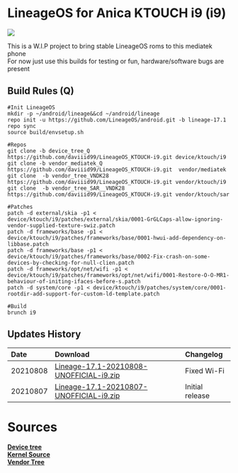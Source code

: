 # LineageOS for Anica KTOUCH i9 (i9)

<img src="https://upload.wikimedia.org/wikipedia/commons/thumb/b/b2/Lineage_OS_logo.svg/2560px-Lineage_OS_logo.svg.png">

This is a W.I.P project to bring stable LineageOS roms to this mediatek phone<br/>
For now just use this builds for testing or fun, hardware/software bugs are present

## Build Rules (Q)
```
#Init LineageOS
mkdir -p ~/android/lineage&&cd ~/android/lineage
repo init -u https://github.com/LineageOS/android.git -b lineage-17.1
repo sync
source build/envsetup.sh

#Repos
git clone -b device_tree_Q https://github.com/daviiid99/LineageOS_KTOUCH-i9.git device/ktouch/i9
git clone -b vendor_mediatek_Q https://github.com/daviiid99/LineageOS_KTOUCH-i9.git  vendor/mediatek
git clone  -b vendor_tree_VNDK28 https://github.com/daviiid99/LineageOS_KTOUCH-i9.git vendor/ktouch/i9
git clone  -b vendor_tree_SAR__VNDK28 https://github.com/daviiid99/LineageOS_KTOUCH-i9.git vendor/ktouch/sar

#Patches
patch -d external/skia -p1 < device/ktouch/i9/patches/external/skia/0001-GrGLCaps-allow-ignoring-vendor-supplied-texture-swiz.patch
patch -d frameworks/base -p1 < device/ktouch/i9/patches/frameworks/base/0001-hwui-add-dependency-on-libbase.patch
patch -d frameworks/base -p1 < device/ktouch/i9/patches/frameworks/base/0002-Fix-crash-on-some-devices-by-checking-for-null-clien.patch
patch -d frameworks/opt/net/wifi -p1 < device/ktouch/i9/patches/frameworks/opt/net/wifi/0001-Restore-O-O-MR1-behaviour-of-initing-ifaces-before-s.patch
patch -d system/core -p1 < device/ktouch/i9/patches/system/core/0001-rootdir-add-support-for-custom-ld-template.patch

#Build
brunch i9
```

## Updates History

|   Date                 | Download                  | Changelog |
| :----------------------| :-------------------------------- | :--------------------------|
|20210808                |    <a href="https://github.com/daviiid99/LineageOS_KTOUCH-i9/releases/tag/20210808">Lineage-17.1-20210808-UNOFFICIAL-i9.zip</a> | Fixed Wi-Fi
|20210807                |    <a href="https://github.com/daviiid99/LineageOS_KTOUCH-i9/releases/tag/20210807">Lineage-17.1-20210807-UNOFFICIAL-i9.zip</a>  | Initial release

# Sources
<b><a href="https://github.com/daviiid99/android_device_ktouch_i9">Device tree</a><br/></b>
<b><a href="https://github.com/daviiid99/kernel_ktouch_i9">Kernel Source</a></b><br/>
<b><a href="https://github.com/daviiid99/android_vendor_ktouch_i9">Vendor Tree</a></b>
